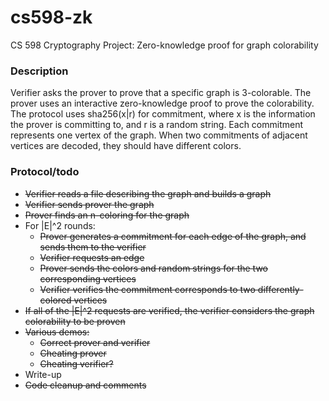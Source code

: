 # cs598-zk
CS 598 Cryptography Project: Zero-knowledge proof for graph colorability

### Description ###
Verifier asks the prover to prove that a specific graph is 3-colorable.  The prover uses an interactive zero-knowledge proof to prove the colorability.  The protocol uses sha256(x|r) for commitment, where x is the information the prover is committing to, and r is a random string.  Each commitment represents one vertex of the graph.  When two commitments of adjacent vertices are decoded, they should have different colors.

### Protocol/todo ###
* ~~Verifier reads a file describing the graph and builds a graph~~
* ~~Verifier sends prover the graph~~
* ~~Prover finds an n-coloring for the graph~~
* For |E|^2 rounds:
	* ~~Prover generates a commitment for each edge of the graph, and sends them to the verifier~~
	* ~~Verifier requests an edge~~
	* ~~Prover sends the colors and random strings for the two corresponding vertices~~
	* ~~Verifier verifies the commitment corresponds to two differently-colored vertices~~
* ~~If all of the |E|^2 requests are verified, the verifier considers the graph colorability to be proven~~
* ~~Various demos:~~
    * ~~Correct prover and verifier~~
    * ~~Cheating prover~~
    * ~~Cheating verifier?~~
* Write-up
* ~~Code cleanup and comments~~